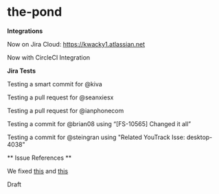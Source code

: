 # the-pond

**Integrations**

Now on Jira Cloud: https://kwacky1.atlassian.net

Now with CircleCI Integration

**Jira Tests**

Testing a smart commit for @kiva

Testing a pull request for @seanxiesx

Testing a pull request for @ianphonecom

Testing a commit for @brian08 using “[FS-10565] Changed it all”

Testing a commit for @steingran using "Related YouTrack Isse: desktop-4038"

** Issue References ** 

We fixed [this](https://github.com/goosesnest/the-pond/issues/7) and [this](https://github.com/goosesnest/the-pond/issues/8)

Draft
